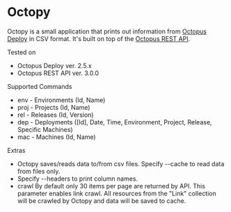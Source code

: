 Octopy
======

Octopy is a small application that prints out information from [Octopus Deploy](http://octopusdeploy.com/) in CSV format. It's built on top of the
[Octopus REST API](http://docs.octopusdeploy.com/display/OD/Octopus+REST+API).

Tested on
- Octopus Deploy ver. 2.5.x
- Octopus REST API ver. 3.0.0

Supported Commands
- env - Environments (Id, Name)
- proj - Projects (Id, Name)
- rel - Releases (Id, Version)
- dep - Deployments ([Id], Date, Time, Environment, Project, Release, Specific Machines)
- mac - Machines (Id, Name)

Extras
- Octopy saves/reads data to/from csv files. Specify --cache to read data from files only.
- Specify --headers to print column names.
- crawl By default only 30 items per page are returned by API. This parameter enables link crawl.
  All resources from the "Link" collection will be crawled by Octopy and data will be saved to cache. 